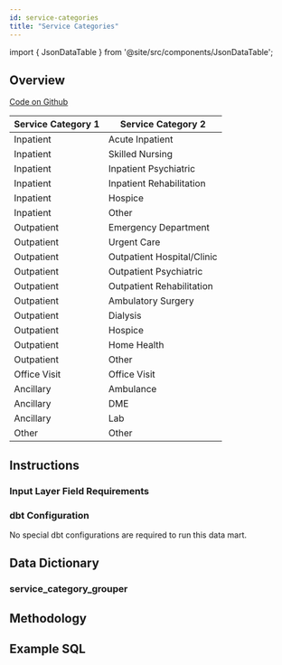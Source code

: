 ```yaml
---
id: service-categories
title: "Service Categories"
---
```


import { JsonDataTable } from '@site/src/components/JsonDataTable';

## Overview

[Code on Github](https://github.com/tuva-health/tuva/tree/main/models/claims_preprocessing)

| **Service Category 1** | **Service Category 2** |
| --- | --- |
| Inpatient | Acute Inpatient |
| Inpatient | Skilled Nursing |
| Inpatient | Inpatient Psychiatric |
| Inpatient | Inpatient Rehabilitation |
| Inpatient | Hospice |
| Inpatient | Other |
| Outpatient | Emergency Department |
| Outpatient | Urgent Care |
| Outpatient | Outpatient Hospital/Clinic |
| Outpatient | Outpatient Psychiatric |
| Outpatient | Outpatient Rehabilitation |
| Outpatient | Ambulatory Surgery |
| Outpatient | Dialysis |
| Outpatient | Hospice |
| Outpatient | Home Health |
| Outpatient | Other |
| Office Visit | Office Visit |
| Ancillary | Ambulance |
| Ancillary | DME |
| Ancillary | Lab |
| Other | Other |

## Instructions

### Input Layer Field Requirements

### dbt Configuration

No special dbt configurations are required to run this data mart.

## Data Dictionary

### service_category_grouper

<JsonDataTable jsonPath="nodes.model\.the_tuva_project\.service_category__service_category_grouper.columns" />

## Methodology

## Example SQL